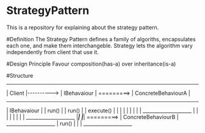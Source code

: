 # StrategyPattern
This is a repository for explaining about the strategy pattern.

#Definition
The Strategy Pattern defines a family of algoriths, encapsulates each one, and make them interchangeble. 
Strategy lets the algorithm vary independently from client that use it.

#Design Principle
Favour composition(has-a) over inheritance(is-a)

#Structure
 _______________              _______________              ____________________
|    Client     |----------> |  IBehavaiour  | =========> | ConcreteBehaviourA |
 _______________              _______________              ____________________  
|  IBehavaiour  |            |     run()     |            |     run()          |
|  execute()    |            |               |            |                    |
|               |            |               |             ____________________
|               |            |               | 
|               |            |               |             ____________________
|_______________|            |_______________| =========> | ConcreteBehaviourB |
                                                           ____________________
                                                          |    run()           |
														  |                    |
														   ____________________
														   


